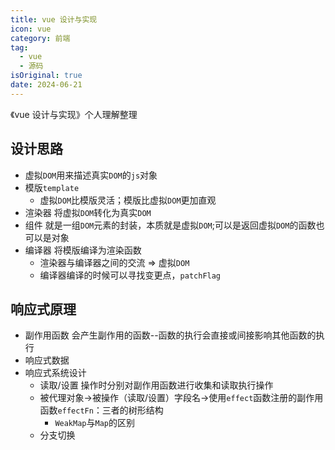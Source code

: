 ```yaml
---
title: vue 设计与实现
icon: vue
category: 前端
tag:
  - vue
  - 源码
isOriginal: true
date: 2024-06-21
---
```


《vue 设计与实现》个人理解整理

<!-- more -->

## 设计思路

- 虚拟`DOM`用来描述真实`DOM`的`js`对象
- 模版`template`
  - 虚拟`DOM`比模版灵活；模版比虚拟`DOM`更加直观
- 渲染器 将虚拟`DOM`转化为真实`DOM`
- 组件 就是一组`DOM`元素的封装，本质就是虚拟`DOM`;可以是返回虚拟`DOM`的函数也可以是对象
- 编译器 将模版编译为渲染函数
  - 渲染器与编译器之间的交流 => 虚拟`DOM`
  - 编译器编译的时候可以寻找变更点，`patchFlag`

## 响应式原理

- 副作用函数 会产生副作用的函数--函数的执行会直接或间接影响其他函数的执行
- 响应式数据
- 响应式系统设计
  - 读取/设置 操作时分别对副作用函数进行收集和读取执行操作
  - 被代理对象->被操作（读取/设置）字段名->使用`effect`函数注册的副作用函数`effectFn`：三者的树形结构
    - `WeakMap`与`Map`的区别
  - 分支切换